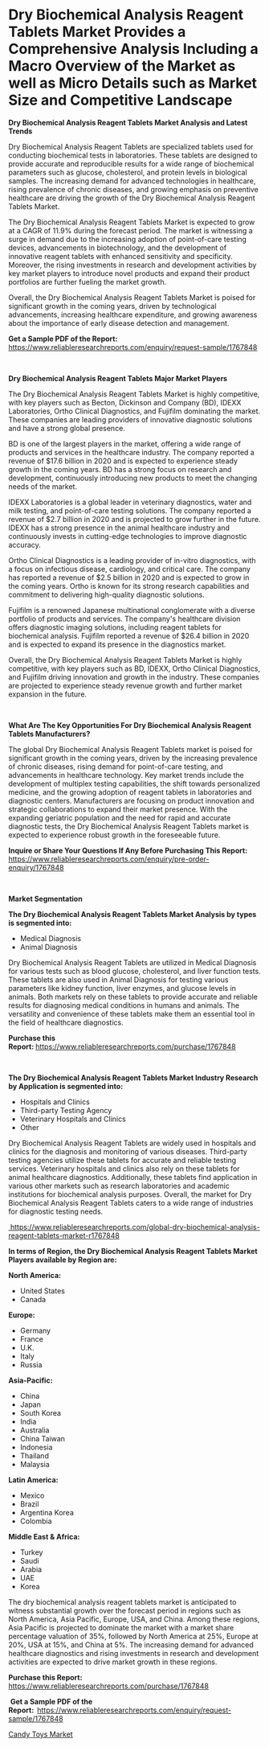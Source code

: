 <p><h1>Dry Biochemical Analysis Reagent Tablets Market Provides a Comprehensive Analysis Including a Macro Overview of the Market as well as Micro Details such as Market Size and Competitive Landscape</h1></p><p><strong>Dry Biochemical Analysis Reagent Tablets Market Analysis and Latest Trends</strong></p>
<p><p>Dry Biochemical Analysis Reagent Tablets are specialized tablets used for conducting biochemical tests in laboratories. These tablets are designed to provide accurate and reproducible results for a wide range of biochemical parameters such as glucose, cholesterol, and protein levels in biological samples. The increasing demand for advanced technologies in healthcare, rising prevalence of chronic diseases, and growing emphasis on preventive healthcare are driving the growth of the Dry Biochemical Analysis Reagent Tablets Market.</p><p>The Dry Biochemical Analysis Reagent Tablets Market is expected to grow at a CAGR of 11.9% during the forecast period. The market is witnessing a surge in demand due to the increasing adoption of point-of-care testing devices, advancements in biotechnology, and the development of innovative reagent tablets with enhanced sensitivity and specificity. Moreover, the rising investments in research and development activities by key market players to introduce novel products and expand their product portfolios are further fueling the market growth.</p><p>Overall, the Dry Biochemical Analysis Reagent Tablets Market is poised for significant growth in the coming years, driven by technological advancements, increasing healthcare expenditure, and growing awareness about the importance of early disease detection and management.</p></p>
<p><strong>Get a Sample PDF of the Report:&nbsp;</strong> <a href="https://www.reliableresearchreports.com/enquiry/request-sample/1767848">https://www.reliableresearchreports.com/enquiry/request-sample/1767848</a></p>
<p>&nbsp;</p>
<p><strong>Dry Biochemical Analysis Reagent Tablets Major Market Players</strong></p>
<p><p>The Dry Biochemical Analysis Reagent Tablets Market is highly competitive, with key players such as Becton, Dickinson and Company (BD), IDEXX Laboratories, Ortho Clinical Diagnostics, and Fujifilm dominating the market. These companies are leading providers of innovative diagnostic solutions and have a strong global presence.</p><p>BD is one of the largest players in the market, offering a wide range of products and services in the healthcare industry. The company reported a revenue of $17.6 billion in 2020 and is expected to experience steady growth in the coming years. BD has a strong focus on research and development, continuously introducing new products to meet the changing needs of the market.</p><p>IDEXX Laboratories is a global leader in veterinary diagnostics, water and milk testing, and point-of-care testing solutions. The company reported a revenue of $2.7 billion in 2020 and is projected to grow further in the future. IDEXX has a strong presence in the animal healthcare industry and continuously invests in cutting-edge technologies to improve diagnostic accuracy.</p><p>Ortho Clinical Diagnostics is a leading provider of in-vitro diagnostics, with a focus on infectious disease, cardiology, and critical care. The company has reported a revenue of $2.5 billion in 2020 and is expected to grow in the coming years. Ortho is known for its strong research capabilities and commitment to delivering high-quality diagnostic solutions.</p><p>Fujifilm is a renowned Japanese multinational conglomerate with a diverse portfolio of products and services. The company's healthcare division offers diagnostic imaging solutions, including reagent tablets for biochemical analysis. Fujifilm reported a revenue of $26.4 billion in 2020 and is expected to expand its presence in the diagnostics market.</p><p>Overall, the Dry Biochemical Analysis Reagent Tablets Market is highly competitive, with key players such as BD, IDEXX, Ortho Clinical Diagnostics, and Fujifilm driving innovation and growth in the industry. These companies are projected to experience steady revenue growth and further market expansion in the future.</p></p>
<p>&nbsp;</p>
<p><strong>What Are The Key Opportunities For Dry Biochemical Analysis Reagent Tablets Manufacturers?</strong></p>
<p><p>The global Dry Biochemical Analysis Reagent Tablets market is poised for significant growth in the coming years, driven by the increasing prevalence of chronic diseases, rising demand for point-of-care testing, and advancements in healthcare technology. Key market trends include the development of multiplex testing capabilities, the shift towards personalized medicine, and the growing adoption of reagent tablets in laboratories and diagnostic centers. Manufacturers are focusing on product innovation and strategic collaborations to expand their market presence. With the expanding geriatric population and the need for rapid and accurate diagnostic tests, the Dry Biochemical Analysis Reagent Tablets market is expected to experience robust growth in the foreseeable future.</p></p>
<p><strong>Inquire or Share Your Questions If Any Before Purchasing This Report:</strong> <a href="https://www.reliableresearchreports.com/enquiry/pre-order-enquiry/1767848">https://www.reliableresearchreports.com/enquiry/pre-order-enquiry/1767848</a></p>
<p>&nbsp;</p>
<p><strong>Market Segmentation</strong></p>
<p><strong>The Dry Biochemical Analysis Reagent Tablets Market Analysis by types is segmented into:</strong></p>
<p><ul><li>Medical Diagnosis</li><li>Animal Diagnosis</li></ul></p>
<p><p>Dry Biochemical Analysis Reagent Tablets are utilized in Medical Diagnosis for various tests such as blood glucose, cholesterol, and liver function tests. These tablets are also used in Animal Diagnosis for testing various parameters like kidney function, liver enzymes, and glucose levels in animals. Both markets rely on these tablets to provide accurate and reliable results for diagnosing medical conditions in humans and animals. The versatility and convenience of these tablets make them an essential tool in the field of healthcare diagnostics.</p></p>
<p><strong>Purchase this Report:&nbsp;</strong><a href="https://www.reliableresearchreports.com/purchase/1767848">https://www.reliableresearchreports.com/purchase/1767848</a></p>
<p>&nbsp;</p>
<p><strong>The Dry Biochemical Analysis Reagent Tablets Market Industry Research by Application is segmented into:</strong></p>
<p><ul><li>Hospitals and Clinics</li><li>Third-party Testing Agency</li><li>Veterinary Hospitals and Clinics</li><li>Other</li></ul></p>
<p><p>Dry Biochemical Analysis Reagent Tablets are widely used in hospitals and clinics for the diagnosis and monitoring of various diseases. Third-party testing agencies utilize these tablets for accurate and reliable testing services. Veterinary hospitals and clinics also rely on these tablets for animal healthcare diagnostics. Additionally, these tablets find application in various other markets such as research laboratories and academic institutions for biochemical analysis purposes. Overall, the market for Dry Biochemical Analysis Reagent Tablets caters to a wide range of industries for diagnostic testing needs.</p></p>
<p><a href="https://www.reliableresearchreports.com/global-dry-biochemical-analysis-reagent-tablets-market-r1767848">&nbsp;https://www.reliableresearchreports.com/global-dry-biochemical-analysis-reagent-tablets-market-r1767848</a></p>
<p><strong>In terms of Region, the Dry Biochemical Analysis Reagent Tablets Market Players available by Region are:</strong></p>
<p>
    <p> <strong> North America: </strong>
        <ul>
            <li>United States</li>
            <li>Canada</li>
        </ul>
        </p> 
    <p> <strong> Europe: </strong>
        <ul>
            <li>Germany</li>
            <li>France</li>
            <li>U.K.</li>
            <li>Italy</li>
            <li>Russia</li>
        </ul>
        </p> 
    <p> <strong> Asia-Pacific: </strong>
        <ul>
            <li>China</li>
            <li>Japan</li>
            <li>South Korea</li>
            <li>India</li>
            <li>Australia</li>
            <li>China Taiwan</li>
            <li>Indonesia</li>
            <li>Thailand</li>
            <li>Malaysia</li>
        </ul>
        </p> 
    <p> <strong> Latin America: </strong>
        <ul>
            <li>Mexico</li>
            <li>Brazil</li>
            <li>Argentina Korea</li>
            <li>Colombia</li>
        </ul>
        </p> 
    <p> <strong> Middle East & Africa: </strong>
        <ul>
            <li>Turkey</li>
            <li>Saudi</li>
            <li>Arabia</li>
            <li>UAE</li>
            <li>Korea</li>
        </ul>
    </p>
    </p>
<p><p>The dry biochemical analysis reagent tablets market is anticipated to witness substantial growth over the forecast period in regions such as North America, Asia Pacific, Europe, USA, and China. Among these regions, Asia Pacific is projected to dominate the market with a market share percentage valuation of 35%, followed by North America at 25%, Europe at 20%, USA at 15%, and China at 5%. The increasing demand for advanced healthcare diagnostics and rising investments in research and development activities are expected to drive market growth in these regions.</p></p>
<p><strong>Purchase this Report: </strong><a href="https://www.reliableresearchreports.com/purchase/1767848">https://www.reliableresearchreports.com/purchase/1767848</a></p>
<p>&nbsp;<strong>Get a Sample PDF of the Report:&nbsp;&nbsp;</strong><a href="https://www.reliableresearchreports.com/enquiry/request-sample/1767848">https://www.reliableresearchreports.com/enquiry/request-sample/1767848</a></p>
<p><strong></strong></p>
<p><p><a href="https://medium.com/@nyahmertz1973/candy-toys-market-furnishes-information-on-market-share-market-trends-and-market-growth-6bab2133c480">Candy Toys Market</a></p></p>